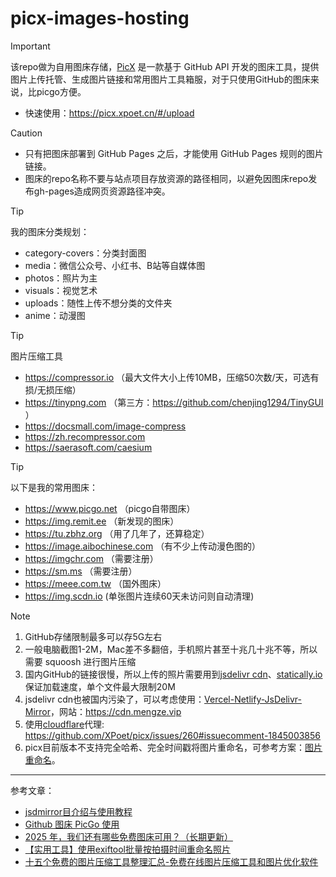 # picx-images-hosting 


> [!important]
> 该repo做为自用图床存储，[PicX](https://github.com/XPoet/picx) 是一款基于 GitHub API 开发的图床工具，提供图片上传托管、生成图片链接和常用图片工具箱服，对于只使用GitHub的图床来说，比picgo方便。
>
> * 快速使用：https://picx.xpoet.cn/#/upload


> [!CAUTION]
> * 只有把图床部署到 GitHub Pages 之后，才能使用 GitHub Pages 规则的图片链接。
> * 图床的repo名称不要与站点项目存放资源的路径相同，以避免因图床repo发布gh-pages造成网页资源路径冲突。


> [!TIP]
> 我的图床分类规划：
> * category-covers：分类封面图
> * media：微信公众号、小红书、B站等自媒体图
> * photos：照片为主
> * visuals：视觉艺术
> * uploads：随性上传不想分类的文件夹
> * anime：动漫图


> [!TIP]
> 图片压缩工具
> * https://compressor.io （最大文件大小上传10MB，压缩50次数/天，可选有损/无损压缩）
> * https://tinypng.com （第三方：https://github.com/chenjing1294/TinyGUI ）
> * https://docsmall.com/image-compress
> * https://zh.recompressor.com
> * https://saerasoft.com/caesium

> [!TIP]
> 以下是我的常用图床：
> * https://www.picgo.net （picgo自带图床）
> * https://img.remit.ee （新发现的图床）
> * https://tu.zbhz.org （用了几年了，还算稳定）
> * https://image.aibochinese.com （有不少上传动漫色图的）
> * https://imgchr.com （需要注册）
> * https://sm.ms （需要注册）
> * https://meee.com.tw （国外图床）
> * https://img.scdn.io (单张图片连续60天未访问则自动清理)



> [!note]
> 1. GitHub存储限制最多可以存5G左右
> 1. 一般电脑截图1-2M，Mac差不多翻倍，手机照片甚至十兆几十兆不等，所以需要 squoosh 进行图片压缩
> 1. 国内GitHub的链接很慢，所以上传的照片需要用到[jsdelivr cdn](https://www.jsdelivr.com)、[statically.io](https://statically.io/)保证加载速度，单个文件最大限制20M
> 1. jsdelivr cdn也被国内污染了，可以考虑使用：[Vercel-Netlify-JsDelivr-Mirror](https://github.com/JanePHPDev/Vercel-Netlify-JsDelivr-Mirror)，网站：https://cdn.mengze.vip
> 1. 使用[cloudflare](https://www.cloudflare.com/zh-cn/)代理: https://github.com/XPoet/picx/issues/260#issuecomment-1845003856
> 1. picx目前版本不支持完全哈希、完全时间戳将图片重命名，可参考方案：[图片重命名](/imgrename.md)。

---

参考文章：

* [jsdmirror目介绍与使用教程](https://blog.jsdmirror.com/2.html)
* [Github 图床 PicGo 使用](https://wlcheng.cc/posts/github_picture_bed/)
* [2025 年，我们还有哪些免费图床可用？（长期更新）](https://sspai.com/post/98911)
* [【实用工具】使用exiftool批量按拍摄时间重命名照片](https://www.tianlejin.top/blog/exiftool/)
* [十五个免费的图片压缩工具整理汇总-免费在线图片压缩工具和图片优化软件](https://wzfou.com/tupia-yasuo-gongju/)

